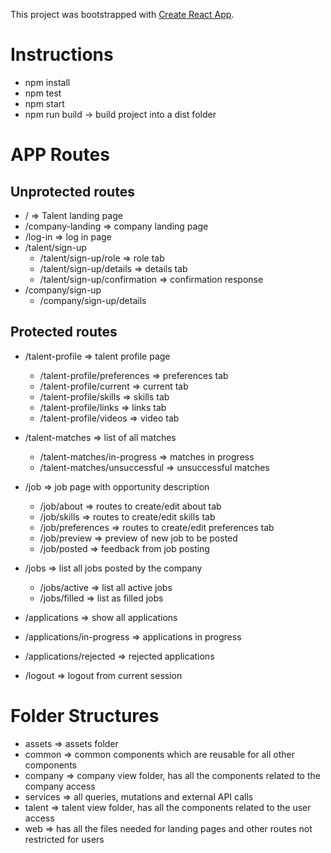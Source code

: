 This project was bootstrapped with [Create React App](https://github.com/facebookincubator/create-react-app).

# Instructions
- npm install
- npm test
- npm start
- npm run build -> build project into a dist folder

# APP Routes

## Unprotected routes
- / => Talent landing page
- /company-landing => company landing page
- /log-in => log in page
- /talent/sign-up
  - /talent/sign-up/role => role tab
  - /talent/sign-up/details => details tab
  - /talent/sign-up/confirmation => confirmation response
- /company/sign-up
  - /company/sign-up/details


## Protected routes
- /talent-profile => talent profile page
  - /talent-profile/preferences => preferences tab
  - /talent-profile/current => current tab
  - /talent-profile/skills => skills tab
  - /talent-profile/links => links tab
  - /talent-profile/videos => video tab
- /talent-matches => list of all matches
  - /talent-matches/in-progress => matches in progress
  - /talent-matches/unsuccessful => unsuccessful matches

- /job => job page with opportunity description
  - /job/about => routes to create/edit about tab
  - /job/skills => routes to create/edit skills tab
  - /job/preferences => routes to create/edit preferences tab
  - /job/preview => preview of new job to be posted
  - /job/posted => feedback from job posting
- /jobs => list all jobs posted by the company
  - /jobs/active => list all active jobs
  - /jobs/filled => list as filled jobs

- /applications => show all applications
- /applications/in-progress => applications in progress
- /applications/rejected => rejected applications

- /logout => logout from current session

# Folder Structures

- assets => assets folder
- common => common components which are reusable for all other components
- company => company view folder, has all the components related to the company access
- services => all queries, mutations and external API calls
- talent => talent view folder, has all the components related to the user access
- web => has all the files needed for landing pages and other routes not restricted for users
